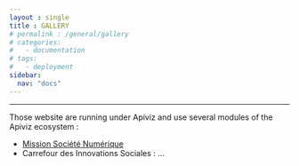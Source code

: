 ```yaml
---
layout : single
title : GALLERY
# permalink : /general/gallery
# categories:
#   - documentation
# tags:
#   - deployment
sidebar:
  nav: "docs"
---
```



-------

Those website are running under Apiviz and use several modules of the Apiviz ecosystem :

- [Mission Société Numérique](https://carto.societenumerique.gouv.fr/sonum-xp/accueil)
- Carrefour des Innovations Sociales : ...
